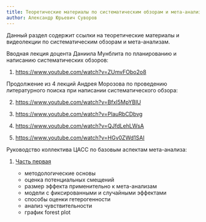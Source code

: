 ```yaml
---
title: Теоретические материалы по систематическим обзорам и мета-анализам
author: Александр Юрьевич Суворов
---
```


Данный раздел содержит ссылки на теоретические материалы и видеолекции по систематическим обзорам и мета-анализам.

Вводная лекция доцента Даниила Мунблита по планированию и написанию систематических обзоров:

1. https://www.youtube.com/watch?v=ZUmvFObo2o8

Продолжение из 4 лекций Андрея Морозова по проведению литературного поиска при написании систематического обзора:

2. https://www.youtube.com/watch?v=BfxI5MpYBIU

3. https://www.youtube.com/watch?v=PlauRbCDbvg

4. https://www.youtube.com/watch?v=QJfdLehLWsA

5. https://www.youtube.com/watch?v=HGv0ZWd1SAI

Руководство коллектива ЦАСС по базовым аспектам мета-анализа:

1. [Часть первая](https://cacs.ai/ru/education/meta_analysis/meta_part_1_19-11-2022_ru/) 

    - методологические основы
    - оценка потенциальных смещений
    - размер эффекта применительно к мета-анализам
    - модели с фиксированными и случайными эффектами
    - способы оценки гетерогенности
    - анализ чувствительности
    - график forest plot